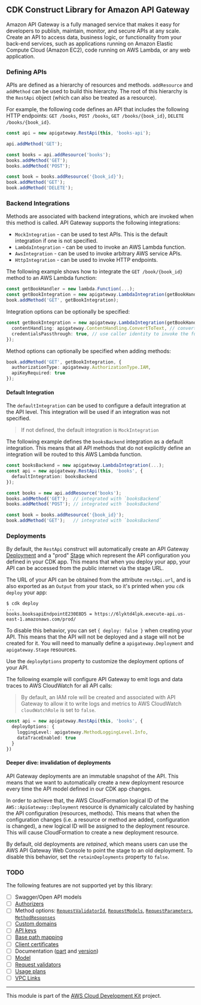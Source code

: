 ## CDK Construct Library for Amazon API Gateway

Amazon API Gateway is a fully managed service that makes it easy for developers
to publish, maintain, monitor, and secure APIs at any scale. Create an API to
access data, business logic, or functionality from your back-end services, such
as applications running on Amazon Elastic Compute Cloud (Amazon EC2), code
running on AWS Lambda, or any web application.

### Defining APIs

APIs are defined as a hierarchy of resources and methods. `addResource` and
`addMethod` can be used to build this hierarchy. The root of this hierarchy is
the `RestApi` object (which can also be treated as a resource).

For example, the following code defines an API that includes the following HTTP
endpoints: `GET /books`, `POST /books`, `GET /books/{book_id}`, `DELETE /books/{book_id}`.

```ts
const api = new apigateway.RestApi(this, 'books-api');

api.addMethod('GET');

const books = api.addResource('books');
books.addMethod('GET');
books.addMethod('POST');

const book = books.addResource('{book_id}');
book.addMethod('GET');
book.addMethod('DELETE');
```

### Backend Integrations

Methods are associated with backend integrations, which are invoked when this
method is called. API Gateway supports the following integrations:

 * `MockIntegration` - can be used to test APIs. This is the default integration
   if one is not specified.
 * `LambdaIntegration` - can be used to invoke an AWS Lambda function.
 * `AwsIntegration` - can be used to invoke arbitrary AWS service APIs.
 * `HttpIntegration` - can be used to invoke HTTP endpoints.

The following example shows how to integrate the `GET /book/{book_id}` method to
an AWS Lambda function:

```ts
const getBookHandler = new lambda.Function(...);
const getBookIntegration = new apigateway.LambdaIntegration(getBookHandler);
book.addMethod('GET', getBookIntegration);
```

Integration options can be optionally be specified:

```ts
const getBookIntegration = new apigateway.LambdaIntegration(getBookHandler, {
  contentHandling: apigateway.ContentHandling.ConvertToText, // convert to base64
  credentialsPassthrough: true, // use caller identity to invoke the function
});
```

Method options can optionally be specified when adding methods:

```ts
book.addMethod('GET', getBookIntegration, {
  authorizationType: apigateway.AuthorizationType.IAM,
  apiKeyRequired: true
});
```

#### Default Integration

The `defaultIntegration` can be used to configure a default integration at the
API level. This integration will be used if an integration was not specified.

> If not defined, the default integration is `MockIntegration`

The following example defines the `booksBackend` integration as a default
integration. This means that all API methods that do not explicitly define an
integration will be routed to this AWS Lambda function.

```ts
const booksBackend = new apigateway.LambdaIntegration(...);
const api = new apigateway.RestApi(this, 'books', {
  defaultIntegration: booksBackend
});

const books = new api.addResource('books');
books.addMethod('GET');  // integrated with `booksBackend`
books.addMethod('POST'); // integrated with `booksBackend`

const book = books.addResource('{book_id}');
book.addMethod('GET');   // integrated with `booksBackend`
```

### Deployments

By default, the `RestApi` construct will automatically create an API Gateway
[Deployment] and a "prod" [Stage] which represent the API configuration you defined in
your CDK app. This means that when you deploy your app, your API can be accessed
from the public internet via the stage URL.

The URL of your API can be obtained from the attribute `restApi.url`, and is
also exported as an `Output` from your stack, so it's printed when you `cdk
deploy` your app:

```
$ cdk deploy
...
books.booksapiEndpointE230E8D5 = https://6lyktd4lpk.execute-api.us-east-1.amazonaws.com/prod/
```

To disable this behavior, you can set `{ deploy: false }` when creating your
API. This means that the API will not be deployed and a stage will not be
created for it. You will need to manually define a `apigateway.Deployment` and
`apigateway.Stage` resources.

Use the `deployOptions` property to customize the deployment options of your
API.

The following example will configure API Gateway to emit logs and data traces to
AWS CloudWatch for all API calls:

> By default, an IAM role will be created and associated with API Gateway to
allow it to write logs and metrics to AWS CloudWatch `cloudWatchRole` is set to
`false`.

```ts
const api = new apigateway.RestApi(this, 'books', {
  deployOptions: {
    loggingLevel: apigateway.MethodLoggingLevel.Info,
    dataTraceEnabled: true
  }
})
```

#### Deeper dive: invalidation of deployments

API Gateway deployments are an immutable snapshot of the API. This means that we
want to automatically create a new deployment resource every time the API model
defined in our CDK app changes.

In order to achieve that, the AWS CloudFormation logical ID of the
`AWS::ApiGateway::Deployment` resource is dynamically calculated by hashing the
API configuration (resources, methods). This means that when the configuration
changes (i.e. a resource or method are added, configuration is changed), a new
logical ID will be assigned to the deployment resource. This will cause
CloudFormation to create a new deployment resource.

By default, old deployments are _retained_, which means users can use the AWS
API Gateway Web Console to point the stage to an old deployment. To disable
this behavior, set the `retainDeployments` property to `false`.

[Deployment]: https://docs.aws.amazon.com/apigateway/api-reference/resource/deployment/
[Stage]: https://docs.aws.amazon.com/apigateway/api-reference/resource/stage/

### TODO

The following features are not supported yet by this library:

- [ ] Swagger/Open API models
- [ ] [Authorizers](https://docs.aws.amazon.com/AWSCloudFormation/latest/UserGuide/aws-resource-apigateway-authorizer.html)
- [ ] Method options: [`RequestValidatorId`](https://docs.aws.amazon.com/AWSCloudFormation/latest/UserGuide/aws-resource-apigateway-method.html#cfn-apigateway-method-requestvalidatorid), [`RequestModels`](https://docs.aws.amazon.com/AWSCloudFormation/latest/UserGuide/aws-resource-apigateway-method.html#cfn-apigateway-method-requestmodels), [`RequestParameters`](https://docs.aws.amazon.com/AWSCloudFormation/latest/UserGuide/aws-resource-apigateway-method.html#cfn-apigateway-method-requestparameters), [`MethodResponses`](https://docs.aws.amazon.com/AWSCloudFormation/latest/UserGuide/aws-resource-apigateway-method.html#cfn-apigateway-method-methodresponses)
- [ ] [Custom domains](https://docs.aws.amazon.com/AWSCloudFormation/latest/UserGuide/aws-resource-apigateway-domainname.html)
- [ ] [API keys](https://docs.aws.amazon.com/AWSCloudFormation/latest/UserGuide/aws-resource-apigateway-apikey.html)
- [ ] [Base path mapping](https://docs.aws.amazon.com/AWSCloudFormation/latest/UserGuide/aws-resource-apigateway-basepathmapping.html)
- [ ] [Client certificates](https://docs.aws.amazon.com/AWSCloudFormation/latest/UserGuide/aws-resource-apigateway-clientcertificate.html)
- [ ] Documentation ([part](https://docs.aws.amazon.com/AWSCloudFormation/latest/UserGuide/aws-resource-apigateway-documentationpart.html) and [version](https://docs.aws.amazon.com/AWSCloudFormation/latest/UserGuide/aws-resource-apigateway-documentationversion.html))
- [ ] [Model](https://docs.aws.amazon.com/AWSCloudFormation/latest/UserGuide/aws-resource-apigateway-model.html)
- [ ] [Request validators](https://docs.aws.amazon.com/AWSCloudFormation/latest/UserGuide/aws-resource-apigateway-requestvalidator.html)
- [ ] [Usage plans](https://docs.aws.amazon.com/AWSCloudFormation/latest/UserGuide/aws-resource-apigateway-usageplan.html)
- [ ] [VPC Links](https://docs.aws.amazon.com/AWSCloudFormation/latest/UserGuide/aws-resource-apigateway-vpclink.html)

----

This module is part of the [AWS Cloud Development Kit](https://github.com/awslabs/aws-cdk) project.